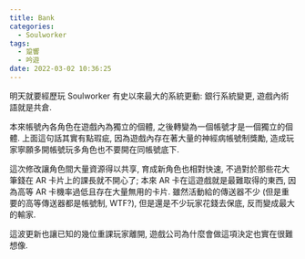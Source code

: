 ```yaml
---
title: Bank
categories:
  - Soulworker
tags:
  - 跫響
  - 吟遊
date: 2022-03-02 10:36:25
---
```

明天就要經歷玩 Soulworker 有史以來最大的系統更動: 銀行系統變更, 遊戲內術語就是共倉.

本來帳號內各角色在遊戲內為獨立的個體, 之後轉變為一個帳號才是一個獨立的個體. 上面這句話其實有點瑕疵, 因為遊戲內存在著大量的神經病帳號制獎勵, 造成玩家寧願多開帳號玩多角色也不要開在同帳號底下.

這次修改讓角色間大量資源得以共享, 育成新角色也相對快速, 不過對於那些花大筆錢在 AR 卡片上的課長就不開心了; 本來 AR 卡在這遊戲就是最難取得的東西, 因為高等 AR 卡機率過低且存在大量無用的卡片. 雖然活動給的傳送器不少 (但是重要的高等傳送器都是帳號制, WTF?), 但是還是不少玩家花錢去保底, 反而變成最大的輸家.

這波更新也讓已知的幾位重課玩家離開, 遊戲公司為什麼會做這項決定也實在很難想像.
